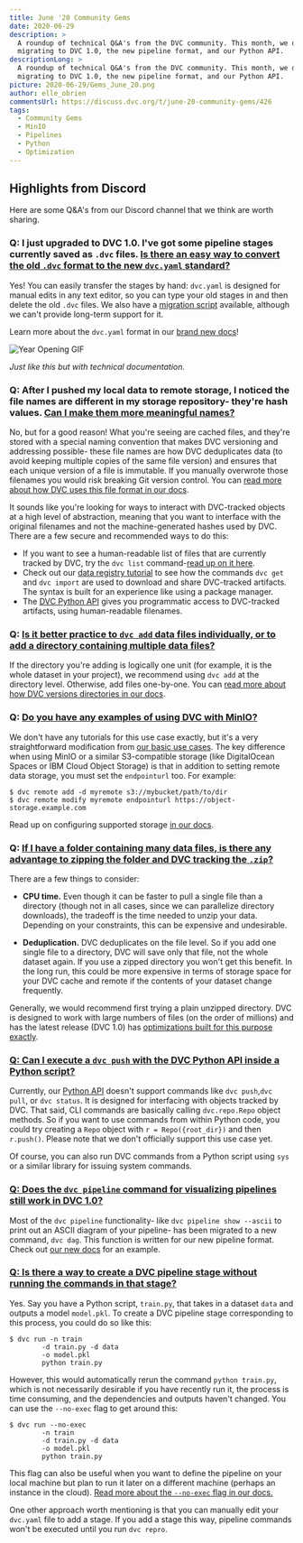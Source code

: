 ```yaml
---
title: June '20 Community Gems
date: 2020-06-29
description: >
  A roundup of technical Q&A's from the DVC community. This month, we discuss
  migrating to DVC 1.0, the new pipeline format, and our Python API.
descriptionLong: >
  A roundup of technical Q&A's from the DVC community. This month, we discuss
  migrating to DVC 1.0, the new pipeline format, and our Python API.
picture: 2020-06-29/Gems_June_20.png
author: elle_obrien
commentsUrl: https://discuss.dvc.org/t/june-20-community-gems/426
tags:
  - Community Gems
  - MinIO
  - Pipelines
  - Python
  - Optimization
---
```


## Highlights from Discord

Here are some Q&A's from our Discord channel that we think are worth sharing.

### Q: I just upgraded to DVC 1.0. I've got some pipeline stages currently saved as `.dvc` files. [Is there an easy way to convert the old `.dvc` format to the new `dvc.yaml` standard?](https://discord.com/channels/485586884165107732/563406153334128681/725019219930120232)

Yes! You can easily transfer the stages by hand: `dvc.yaml` is designed for
manual edits in any text editor, so you can type your old stages in and then
delete the old `.dvc` files. We also have a
[migration script](https://gist.github.com/skshetry/07a3e26e6b06783e1ad7a4b6db6479da)
available, although we can't provide long-term support for it.

Learn more about the `dvc.yaml` format in our
[brand new docs](https://dvc.org/doc/user-guide/dvc-files#dvcyaml-file)!

![Year Opening GIF](https://media.giphy.com/media/JYpTAnhT0EI2Q/giphy.gif)

_Just like this but with technical documentation._

### Q: After I pushed my local data to remote storage, I noticed the file names are different in my storage repository- they're hash values. [Can I make them more meaningful names?](https://discord.com/channels/485586884165107732/563406153334128681/717737163122540585)

No, but for a good reason! What you're seeing are cached files, and they're
stored with a special naming convention that makes DVC versioning and addressing
possible- these file names are how DVC deduplicates data (to avoid keeping
multiple copies of the same file version) and ensures that each unique version
of a file is immutable. If you manually overwrote those filenames you would risk
breaking Git version control. You can
[read more about how DVC uses this file format in our docs](https://dvc.org/doc/user-guide/dvc-internals#structure-of-cache-directory).

It sounds like you're looking for ways to interact with DVC-tracked objects at a
high level of abstraction, meaning that you want to interface with the original
filenames and not the machine-generated hashes used by DVC. There are a few
secure and recommended ways to do this:

- If you want to see a human-readable list of files that are currently tracked
  by DVC, try the `dvc list`
  command-[read up on it here](https://dvc.org/doc/command-reference/list).
- Check out our
  [data registry tutorial](https://dvc.org/doc/use-cases/data-registries#data-registries)
  to see how the commands `dvc get` and `dvc import` are used to download and
  share DVC-tracked artifacts. The syntax is built for an experience like using
  a package manager.
- The [DVC Python API](https://dvc.org/doc/api-reference) gives you programmatic
  access to DVC-tracked artifacts, using human-readable filenames.

### Q: [Is it better practice to `dvc add` data files individually, or to add a directory containing multiple data files?](https://discord.com/channels/485586884165107732/563406153334128681/722141190312689675)

If the directory you're adding is logically one unit (for example, it is the
whole dataset in your project), we recommend using `dvc add` at the directory
level. Otherwise, add files one-by-one. You can
[read more about how DVC versions directories in our docs](https://dvc.org/doc/user-guide/dvc-internals#structure-of-cache-directory).

### Q: [Do you have any examples of using DVC with MinIO?](https://discord.com/channels/485586884165107732/563406153334128681/722780202844815362)

We don't have any tutorials for this use case exactly, but it's a very
straightforward modification from
[our basic use cases](https://dvc.org/doc/use-cases). The key difference when
using MinIO or a similar S3-compatible storage (like DigitalOcean Spaces or IBM
Cloud Object Storage) is that in addition to setting remote data storage, you
must set the `endpointurl` too. For example:

```dvc
$ dvc remote add -d myremote s3://mybucket/path/to/dir
$ dvc remote modify myremote endpointurl https://object-storage.example.com
```

Read up on configuring supported storage
[in our docs](https://dvc.org/doc/command-reference/remote/add#supported-storage-types).

### Q: [If I have a folder containing many data files, is there any advantage to zipping the folder and DVC tracking the `.zip`?](https://discord.com/channels/485586884165107732/563406153334128681/714922184455225445)

There are a few things to consider:

- **CPU time.** Even though it can be faster to pull a single file than a
  directory (though not in all cases, since we can parallelize directory
  downloads), the tradeoff is the time needed to unzip your data. Depending on
  your constraints, this can be expensive and undesirable.

- **Deduplication.** DVC deduplicates on the file level. So if you add one
  single file to a directory, DVC will save only that file, not the whole
  dataset again. If you use a zipped directory you won't get this benefit. In
  the long run, this could be more expensive in terms of storage space for your
  DVC cache and remote if the contents of your dataset change frequently.

Generally, we would recommend first trying a plain unzipped directory. DVC is
designed to work with large numbers of files (on the order of millions) and has
the latest release (DVC 1.0) has
[optimizations built for this purpose exactly](https://dvc.org/blog/dvc-1-0-release#data-transfer-optimizations).

### [Q: Can I execute a `dvc push` with the DVC Python API inside a Python script?](https://discord.com/channels/485586884165107732/485596304961962003/718419219288686664)

Currently, our [Python API](https://dvc.org/doc/api-reference#python-api)
doesn't support commands like `dvc push`,`dvc pull`, or `dvc status`. It is
designed for interfacing with objects tracked by DVC. That said, CLI commands
are basically calling `dvc.repo.Repo` object methods. So if you want to use
commands from within Python code, you could try creating a `Repo` object with
`r = Repo({root_dir})` and then `r.push()`. Please note that we don't officially
support this use case yet.

Of course, you can also run DVC commands from a Python script using `sys` or a
similar library for issuing system commands.

### [Q: Does the `dvc pipeline` command for visualizing pipelines still work in DVC 1.0?](https://discord.com/channels/485586884165107732/485596304961962003/717682556203565127)

Most of the `dvc pipeline` functionality- like `dvc pipeline show --ascii` to
print out an ASCII diagram of your pipeline- has been migrated to a new command,
`dvc dag`. This function is written for our new pipeline format. Check out
[our new docs](https://dvc.org/doc/command-reference/dag#dag) for an example.

### [Q: Is there a way to create a DVC pipeline stage without running the commands in that stage?](https://discord.com/channels/485586884165107732/485596304961962003/715271980978405447)

Yes. Say you have a Python script, `train.py`, that takes in a dataset `data`
and outputs a model `model.pkl`. To create a DVC pipeline stage corresponding to
this process, you could do so like this:

```dvc
$ dvc run -n train
        -d train.py -d data
        -o model.pkl
        python train.py
```

However, this would automatically rerun the command `python train.py`, which is
not necessarily desirable if you have recently run it, the process is time
consuming, and the dependencies and outputs haven't changed. You can use the
`--no-exec` flag to get around this:

```dvc
$ dvc run --no-exec
        -n train
        -d train.py -d data
        -o model.pkl
        python train.py
```

This flag can also be useful when you want to define the pipeline on your local
machine but plan to run it later on a different machine (perhaps an instance in
the cloud).
[Read more about the `--no-exec` flag in our docs.](https://dvc.org/doc/command-reference/run)

One other approach worth mentioning is that you can manually edit your
`dvc.yaml` file to add a stage. If you add a stage this way, pipeline commands
won't be executed until you run `dvc repro`.
